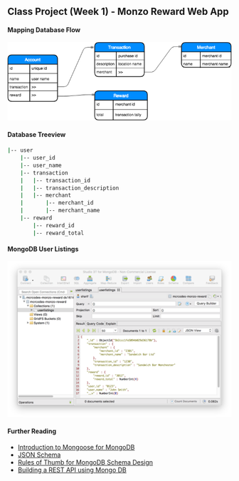 ## Class Project (Week 1) - Monzo Reward Web App

#### Mapping Database Flow

![Database](./img/dbMockup.png)

#### Database Treeview
```bash
|-- user
    |-- user_id
    |-- user_name
    |-- transaction
    |   |-- transaction_id
    |   |-- transaction_description
    |   |-- merchant
    |       |-- merchant_id
    |       |-- merchant_name
    |-- reward
        |-- reward_id
        |-- reward_total
```

#### MongoDB User Listings

![MongoDb](./img/MongoDb.png)

#### Further Reading
- [Introduction to Mongoose for MongoDB](https://medium.freecodecamp.org/introduction-to-mongoose-for-mongodb-d2a7aa593c57)
- [JSON Schema](https://restfulapi.net/json-schema/)
- [Rules of Thumb for MongoDB Schema Design](https://keon.io/mongodb-schema-design/)
- [Building a REST API using Mongo DB](https://codeburst.io/building-a-rest-api-using-mongo-db-75cac3403fab)
